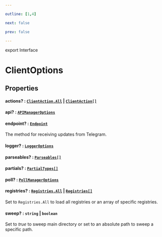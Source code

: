 ```yaml
---

outline: [1,4]

next: false

prev: false

---
```


export Interface
# ClientOptions

## Properties

#### actions? : [`ClientAction.All`](../enumerations/ClientAction.md#all) \| [`ClientAction[]`](../enumerations/ClientAction.md)

#### api? : [`APIManagerOptions`](./APIManagerOptions.md)

#### endpoint? : [`Endpoint`](../enumerations/Endpoint.md)
 The method for receiving updates from Telegram.

#### logger? : [`LoggerOptions`](./LoggerOptions.md)

#### parseables? : [`Parseables[]`](../enumerations/Parseables.md)

#### partials? : [`PartialTypes[]`](../enumerations/PartialTypes.md)

#### poll? : [`PollManagerOptions`](./PollManagerOptions.md)

#### registries? : [`Registries.All`](../enumerations/Registries.md#all) \| [`Registries[]`](../enumerations/Registries.md)
 Set to 
`Registries.All`
 to load all registries or an array of specific registries.

#### sweep? : `string` \| `boolean`
 Set to *true* to sweep main directory or set to an absolute path to sweep a specific path.
